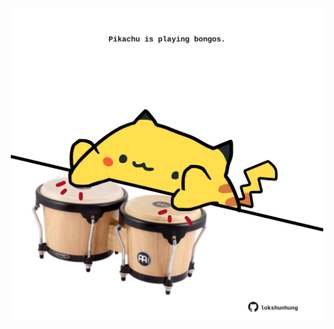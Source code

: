 <!-- built at 28/03/2022, 12:01:09 UTC -->
<p align="center">
  <img width="500" height="500" src="./ReadmeImage.svg">
</p>
